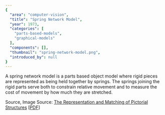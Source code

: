```yaml
---
{
  "area": "computer-vision",
  "title": "Spring Network Model",
  "year": 1973,
  "categories": [
    "parts-based-models",
    "graphical-models"
  ],
  "components": [],
  "thumbnail": "spring-network-model.png",
  "introduced_by": null
}
---
```


A spring network model is a parts based object model where rigid pieces are represented as being held together by springs. The springs joining the rigid parts serve both to constrain relative movement and to measure the cost of movement by how much they are stretched.

Source, Image Source: [The Representation and Matching of Pictorial Structures](https://www.semanticscholar.org/paper/The-Representation-and-Matching-of-Pictorial-Fischler-Elschlager/719da2a0ddd38e78151e1cb2db31703ea8b2e490) [[PDF](www.cs.utexas.edu/~grauman/courses/spring2007/395T/papers/fischler_1973.pdf)]
